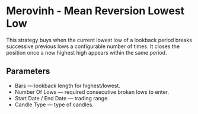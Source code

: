 # Merovinh - Mean Reversion Lowest Low

This strategy buys when the current lowest low of a lookback period breaks successive previous lows a configurable number of times. It closes the position once a new highest high appears within the same period.

## Parameters
- Bars — lookback length for highest/lowest.
- Number Of Lows — required consecutive broken lows to enter.
- Start Date / End Date — trading range.
- Candle Type — type of candles.
